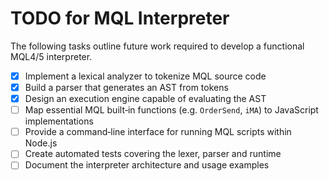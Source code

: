 # TODO for MQL Interpreter

The following tasks outline future work required to develop a functional MQL4/5 interpreter.

- [x] Implement a lexical analyzer to tokenize MQL source code
- [x] Build a parser that generates an AST from tokens
- [x] Design an execution engine capable of evaluating the AST
- [ ] Map essential MQL built‑in functions (e.g. `OrderSend`, `iMA`) to JavaScript implementations
- [ ] Provide a command‑line interface for running MQL scripts within Node.js
- [ ] Create automated tests covering the lexer, parser and runtime
- [ ] Document the interpreter architecture and usage examples
